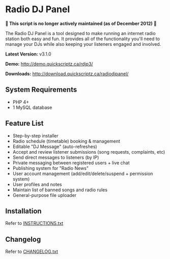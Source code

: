 # Radio DJ Panel

**:rotating_light: This script is no longer actively maintained (as of December 2012) :rotating_light:**

The Radio DJ Panel is a tool designed to make running an internet radio station both easy and fun. It provides all of the functionality you'll need to manage your DJs while also keeping your listeners engaged and involved.

**Latest Version:** v3.1.0

**Demo:** http://demo.quickscriptz.ca/rdjp3/

**Downloads:** http://download.quickscriptz.ca/radiodjpanel/

## System Requirements

- PHP 4+
- 1 MySQL database

## Feature List

- Step-by-step installer
- Radio schedule (timetable) booking & management
- Editable "DJ Message" (auto-refreshes)
- Accept and review listener submissions (song requests, complaints, etc)
- Send direct messages to listeners (by IP)
- Private messaging between registered users + live chat
- Publishing system for "Radio News"
- User account management (add/edit/delete/suspend + permission system)
- User profiles and notes
- Maintain list of banned songs and radio rules
- General-purpose file uploader

## Installation

Refer to [INSTRUCTIONS.txt](INSTRUCTIONS.txt)

## Changelog

Refer to [CHANGELOG.txt](CHANGELOG.txt)
